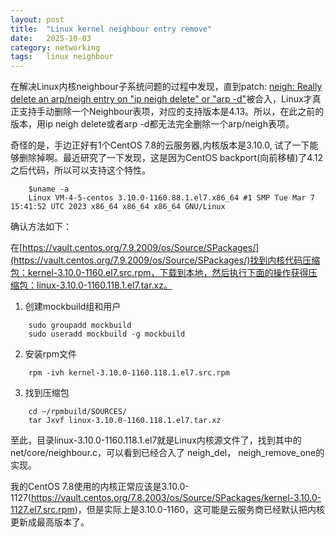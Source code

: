 ```yaml
---
layout: post
title:  "Linux kernel neighbour entry remove"
date:   2025-10-03
category: networking
tags:   linux neighbour
---
```


在解决Linux内核neighbour子系统问题的过程中发现，直到patch: [neigh: Really delete an arp/neigh entry on "ip neigh delete" or "arp -d"](https://git.kernel.org/pub/scm/linux/kernel/git/stable/linux.git/commit/net/core/neighbour.c?id=5071034e4af709d6783b7d105dc296a5cc84739b)被合入，Linux才真正支持手动删除一个Neighbour表项，对应的支持版本是4.13。所以，在此之前的版本，用ip neigh delete或者arp -d都无法完全删除一个arp/neigh表项。

奇怪的是，手边正好有1个CentOS 7.8的云服务器,内核版本是3.10.0, 试了一下能够删除掉啊。最近研究了一下发现，这是因为CentOS backport(向前移植)了4.12之后代码，所以可以支持这个特性。

```shell
    $uname -a
    Linux VM-4-5-centos 3.10.0-1160.88.1.el7.x86_64 #1 SMP Tue Mar 7 15:41:52 UTC 2023 x86_64 x86_64 x86_64 GNU/Linux
```

确认方法如下：

在[https://vault.centos.org/7.9.2009/os/Source/SPackages/](https://vault.centos.org/7.9.2009/os/Source/SPackages/)找到内核代码压缩包：kernel-3.10.0-1160.el7.src.rpm，下载到本地，然后执行下面的操作获得压缩包：linux-3.10.0-1160.118.1.el7.tar.xz。

1. 创建mockbuild组和用户

```shell
    sudo groupadd mockbuild
    sudo useradd mockbuild -g mockbuild
```

2. 安装rpm文件

```shell
    rpm -ivh kernel-3.10.0-1160.118.1.el7.src.rpm
```

3. 找到压缩包

```shell
    cd ~/rpmbuild/SOURCES/
    tar Jxvf linux-3.10.0-1160.118.1.el7.tar.xz
```

至此，目录linux-3.10.0-1160.118.1.el7就是Linux内核源文件了，找到其中的net/core/neighbour.c，可以看到已经合入了 neigh_del， neigh_remove_one的实现。

我的CentOS 7.8使用的内核正常应该是3.10.0-1127(https://vault.centos.org/7.8.2003/os/Source/SPackages/kernel-3.10.0-1127.el7.src.rpm)，但是实际上是3.10.0-1160，这可能是云服务商已经默认把内核更新成最高版本了。